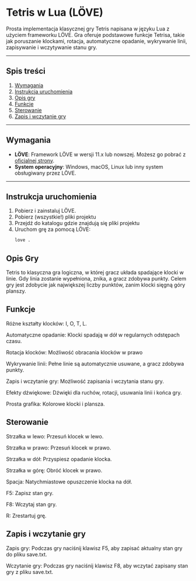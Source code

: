 # Tetris w Lua (LÖVE)

Prosta implementacja klasycznej gry Tetris napisana w języku Lua z użyciem frameworku LÖVE. Gra oferuje podstawowe funkcje Tetrisa, takie jak poruszanie klockami, rotacja, automatyczne opadanie, wykrywanie linii, zapisywanie i wczytywanie stanu gry.

---

## Spis treści
1. [Wymagania](#wymagania)
2. [Instrukcja uruchomienia](#instrukcja-uruchomienia)
3. [Opis gry](#opis-gry)
4. [Funkcje](#funkcje)
5. [Sterowanie](#sterowanie)
6. [Zapis i wczytanie gry](#zapis-i-wczytanie-gry)

---

## Wymagania

- **LÖVE**: Framework LÖVE w wersji 11.x lub nowszej. Możesz go pobrać z [oficjalnej strony](https://love2d.org/).
- **System operacyjny**: Windows, macOS, Linux lub inny system obsługiwany przez LÖVE.

---

## Instrukcja uruchomienia

1. Pobierz i zainstaluj LÖVE.
2. Pobierz (wszystkie!) pliki projektu
3. Przejdź do katalogu gdzie znajdują się pliki projektu 
3. Uruchom grę za pomocą LÖVE:
   ```bash
   love .
   
## Opis Gry

Tetris to klasyczna gra logiczna, w której gracz układa spadające klocki w linie. Gdy linia zostanie wypełniona, znika, a gracz zdobywa punkty. Celem gry jest zdobycie jak największej liczby punktów, zanim klocki sięgną góry planszy.

## Funkcje

Różne kształty klocków: I, O, T, L.

Automatyczne opadanie: Klocki spadają w dół w regularnych odstępach czasu.

Rotacja klocków: Możliwość obracania klocków w prawo

Wykrywanie linii: Pełne linie są automatycznie usuwane, a gracz zdobywa punkty.

Zapis i wczytanie gry: Możliwość zapisania i wczytania stanu gry.

Efekty dźwiękowe: Dźwięki dla ruchów, rotacji, usuwania linii i końca gry.

Prosta grafika: Kolorowe klocki i plansza.

## Sterowanie

Strzałka w lewo: Przesuń klocek w lewo.

Strzałka w prawo: Przesuń klocek w prawo.

Strzałka w dół: Przyspiesz opadanie klocka.

Strzałka w górę: Obróć klocek w prawo.

Spacja: Natychmiastowe opuszczenie klocka na dół.

F5: Zapisz stan gry.

F8: Wczytaj stan gry.

R: Zrestartuj grę.

## Zapis i wczytanie gry

Zapis gry:
Podczas gry naciśnij klawisz F5, aby zapisać aktualny stan gry do pliku save.txt.

Wczytanie gry:
Podczas gry naciśnij klawisz F8, aby wczytać zapisany stan gry z pliku save.txt.